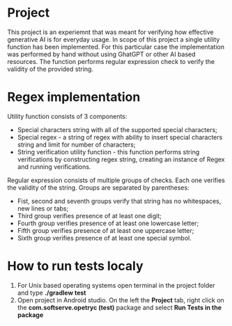 # Project
This project is an experiemnt that was meant for verifying how effective generative AI is for everyday usage. In scope of this project a single utility function has been implemented. For this particular case the implementation was performed by hand without using GhatGPT or other AI based resources. The function performs regular expression check to verify the validity of the provided string.

# Regex implementation
Utility function consists of 3 components:
* Special characters string with all of the supported special characters;
* Special regex - a string of regex with ability to insert special characters string and limit for number of characters;
* String verification utility function - this function performs string verifications by constructing regex string, creating an instance of Regex and running verifications.

Regular expression consists of multiple groups of checks. Each one verifies the validity of the string. Groups are separated by parentheses:
* Fist, second and seventh groups verify that string has no whitespaces, new lines or tabs;
* Third group verifies presence of at least one digit;
* Fourth group verifies presence of at least one lowercase letter;
* Fifth group verifies presence of at least one uppercase letter;
* Sixth group verifies presence of at least one special symbol.
# How to run tests localy
1. For Unix based operating systems open terminal in the project folder and type **./gradlew test**
2. Open project in Android studio. On the left the **Project** tab, right click on the **com.softserve.opetryc (test)** package and select **Run Tests in the package**